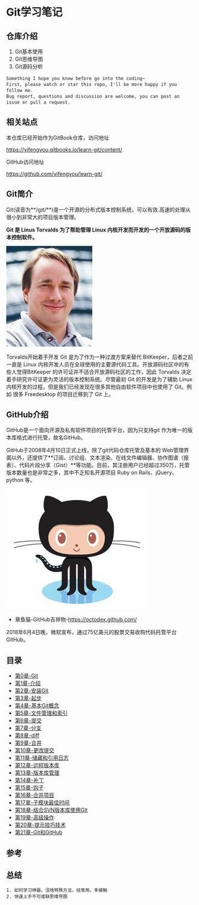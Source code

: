 # Git学习笔记

## 仓库介绍

1. Git基本使用
2. Git思维导图
3. Git源码分析

```
Something I hope you know before go into the coding~
First, please watch or star this repo, I'll be more happy if you follow me.
Bug report, questions and discussion are welcome, you can post an issue or pull a request.
```

## 相关站点

本仓库已经开始作为GitBook仓库，访问地址

<https://yifengyou.gitbooks.io/learn-git/content/>

GitHub访问地址

<https://github.com/yifengyou/learn-git/>


## Git简介

Git(读音为**/gɪt/**)是一个开源的分布式版本控制系统，可以有效.高速的处理从很小到非常大的项目版本管理。

**Git 是 Linus Torvalds 为了帮助管理 Linux 内核开发而开发的一个开放源码的版本控制软件。**

![1533473327999.png](image/1533473327999.png)


Torvalds开始着手开发 Git 是为了作为一种过渡方案来替代 BitKeeper，后者之前一直是 Linux 内核开发人员在全球使用的主要源代码工具。开放源码社区中的有些人觉得BitKeeper 的许可证并不适合开放源码社区的工作，因此 Torvalds 决定着手研究许可证更为灵活的版本控制系统。尽管最初 Git 的开发是为了辅助 Linux 内核开发的过程，但是我们已经发现在很多其他自由软件项目中也使用了 Git。例如 很多 Freedesktop 的项目迁移到了 Git 上。

## GitHub介绍

GitHub是一个面向开源及私有软件项目的托管平台，因为只支持git 作为唯一的版本库格式进行托管，故名GitHub。

GitHub于2008年4月10日正式上线，除了git代码仓库托管及基本的 Web管理界面以外，还提供了**订阅、讨论组、文本渲染、在线文件编辑器、协作图谱（报表）、代码片段分享（Gist）**等功能。目前，其注册用户已经超过350万，托管版本数量也是非常之多，其中不乏知名开源项目 Ruby on Rails、jQuery、python 等。


![1533473915575.png](image/1533473915575.png)

* 章鱼猫-GitHub吉祥物-<https://octodex.github.com/>

2018年6月4日晚，微软宣布，通过75亿美元的股票交易收购代码托管平台GitHub。


## 目录

* [第0章-Git](docs/第0章-Git/第0章-Git.md)
* [第1章-介绍](docs/第1章-介绍/第1章-介绍.md)
* [第2章-安装Git](docs/第2章-安装Git/第2章-安装Git.md)
* [第3章-起步](docs/第3章-起步/第3章-起步.md)
* [第4章-基本Git概念](docs/第4章-基本Git概念/第4章-基本Git概念.md)
* [第5章-文件管理和索引](docs/第5章-文件管理和索引/第5章-文件管理和索引.md)
* [第6章-提交](docs/第6章-提交/第6章-提交.md)
* [第7章-分支](docs/第7章-分支/第7章-分支.md)
* [第8章-diff](docs/第8章-diff/第8章-diff.md)
* [第9章-合并](docs/第9章-合并/第9章-合并.md)
* [第10章-更改提交](docs/第10章-更改提交/第10章-更改提交.md)
* [第11章-储藏和引用日志](docs/第11章-储藏和引用日志/第11章-储藏和引用日志.md)
* [第12章-远程版本库](docs/第12章-远程版本库/第12章-远程版本库.md)
* [第13章-版本库管理](docs/第13章-版本库管理/第13章-版本库管理.md)
* [第14章-补丁](docs/第14章-补丁/第14章-补丁.md)
* [第15章-钩子](docs/第15章-钩子/第15章-钩子.md)
* [第16章-合并项目](docs/第16章-合并项目/第16章-合并项目.md)
* [第17章-子模块最佳时间](docs/第17章-子模块最佳时间/第17章-子模块最佳时间.md)
* [第18章-结合SVN版本库使用Git](docs/第18章-结合SVN版本库使用Git/第18章-结合SVN版本库使用Git.md)
* [第19章-高级操作](docs/第19章-高级操作/第19章-高级操作.md)
* [第20章-提示技巧技术](docs/第20章-提示_技巧_技术/第20章-提示_技巧_技术.md)
* [第21章-Git和GitHub](docs/第21章-Git和GitHub/第21章-Git和GitHub.md)

## 参考



## 总结

```
1. 如何学习神器，没啥特殊方法，经常用，多接触
2. 快速上手不可或缺思维导图
```
